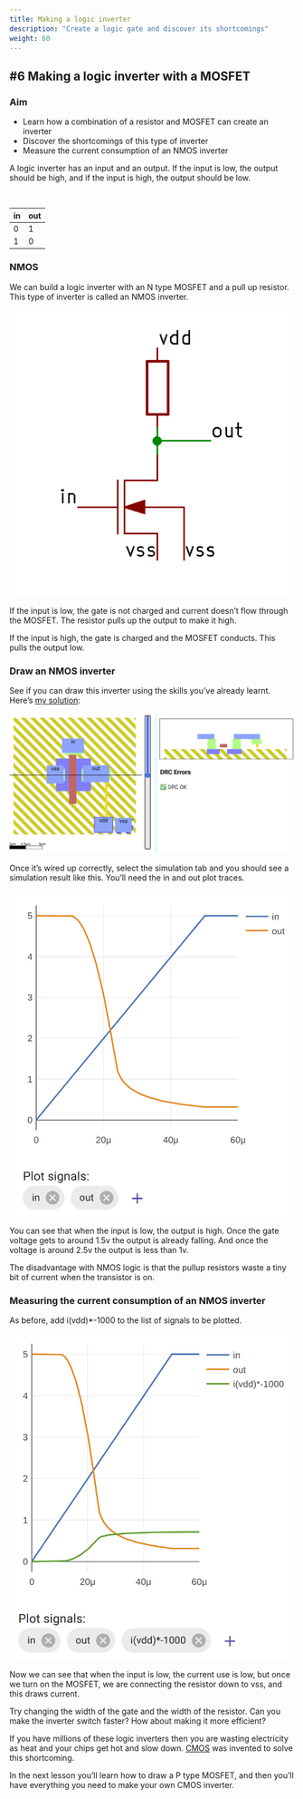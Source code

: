 ```yaml
---
title: Making a logic inverter
description: "Create a logic gate and discover its shortcomings"
weight: 60
---
```



#6 Making a logic inverter with a MOSFET
----------------------------------------

### Aim

*   Learn how a combination of a resistor and MOSFET can create an inverter
*   Discover the shortcomings of this type of inverter
*   Measure the current consumption of an NMOS inverter

A logic inverter has an input and an output. If the input is low, the output should be high, and if the input is high, the output should be low.

<br>

| in      | out     |
|---------|---------|
| 0       | 1       | 
| 1       | 0       | 

### NMOS

We can build a logic inverter with an N type MOSFET and a pull up resistor. This type of inverter is called an NMOS inverter.

![](../images/image32.png)

If the input is low, the gate is not charged and current doesn’t flow through the MOSFET. The resistor pulls up the output to make it high.

If the input is high, the gate is charged and the MOSFET conducts. This pulls the output low.

### Draw an NMOS inverter

See if you can draw this inverter using the skills you’ve already learnt. Here’s [my solution](https://www.google.com/url?q=https://app.siliwiz.com/?preset%3Dnmos&sa=D&source=editors&ust=1677096507870625&usg=AOvVaw2KM9D2EikBISofXLblkDqG):

![](../images/image30.png)

Once it’s wired up correctly, select the simulation tab and you should see a simulation result like this. You’ll need the in and out plot traces.

![](../images/image17.png)

You can see that when the input is low, the output is high. Once the gate voltage gets to around 1.5v the output is already falling. And once the voltage is around 2.5v the output is less than 1v.

The disadvantage with NMOS logic is that the pullup resistors waste a tiny bit of current when the transistor is on.

### Measuring the current consumption of an NMOS inverter

As before, add i(vdd)\*-1000 to the list of signals to be plotted.

![](../images/image61.png)

Now we can see that when the input is low, the current use is low, but once we turn on the MOSFET, we are connecting the resistor down to vss, and this draws current.

Try changing the width of the gate and the width of the resistor. Can you make the inverter switch faster? How about making it more efficient?

If you have millions of these logic inverters then you are wasting electricity as heat and your chips get hot and slow down. [CMOS](https://www.google.com/url?q=https://www.zerotoasiccourse.com/terminology/cmos&sa=D&source=editors&ust=1677096507874749&usg=AOvVaw2IRPHzVsaYt4JzF7R08D1n) was invented to solve this shortcoming.

In the next lesson you’ll learn how to draw a P type MOSFET, and then you’ll have everything you need to make your own CMOS inverter.

